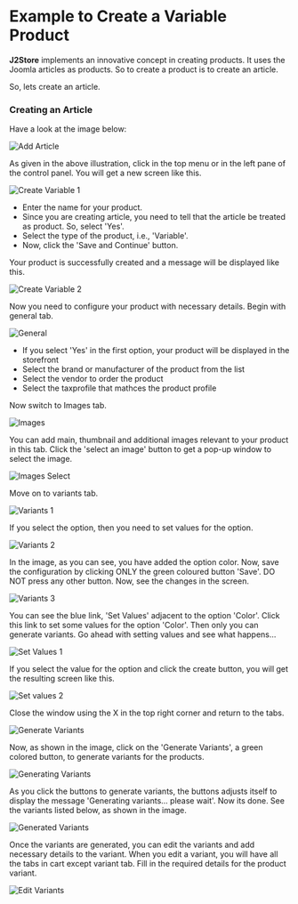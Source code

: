 # Example to Create a Variable Product

**J2Store** implements an innovative concept in creating products. It uses the Joomla articles as products. So to create a product is to create an article.

So, lets create an article.

### Creating an Article

Have a look at the image below:

![Add Article](add_simple.png)

As given in the above illustration, click in the top menu or in the left pane of the control panel. You will get a new screen like this.

![Create Variable 1](create_variable_cart_1.png)

* Enter the name for your product. 
* Since you are creating article, you need to tell that the article be treated as product. So, select 'Yes'. 
* Select the type of the product, i.e., 'Variable'.
* Now, click the 'Save and Continue' button.

Your product is successfully created and a message will be displayed like this.

![Create Variable 2](create_variable_cart_2.png)

Now you need to configure your product with necessary details. Begin with general tab.

![General](create_variable_cart_general.png)

* If you select 'Yes' in the first option, your product will be displayed in the storefront
* Select the brand or manufacturer of the product from the list
* Select the vendor to order the product
* Select the taxprofile that mathces the product profile

Now switch to Images tab.

![Images](create_variable_cart_images.png)

You can add main, thumbnail and additional images relevant to your product in this tab. Click the 'select an image' button to get a pop-up window to select the image.

![Images Select](create_variable_cart_images_select.png)

Move on to variants tab.

![Variants 1](create_variable_cart_variants_1.png)

If you select the option, then you need to set values for the option.

![Variants 2](create_variable_cart_variants_2.png)

In the image, as you can see, you have added the option color. Now, save the configuration by clicking ONLY the green coloured button 'Save'. DO NOT press any other button. Now, see the changes in the screen.

![Variants 3](create_variable_cart_variants_3.png)

You can see the blue link, 'Set Values' adjacent to the option 'Color'. Click this link to set some values for the option 'Color'. Then only you can generate variants. Go ahead with setting values and see what happens...

![Set Values 1](create_variable_cart_variants_setvalues.png)

If you select the value for the option and click the create button, you will get the resulting screen like this.

![Set values 2](create_variable_cart_variants_setvalues_1.png)

Close the window using the X in the top right corner and return to the tabs.

![Generate Variants](create_variable_cart_generate_variants.png.png)

Now, as shown in the image, click on the 'Generate Variants', a green colored button, to generate variants for the products.

![Generating Variants](create_variable_cart_genrating_variants.png.png)

As you click the buttons to generate variants, the buttons adjusts itself to display the message 'Generating variants... please wait'. Now its done. See the variants listed below, as shown in the image.

![Generated Variants](create_variable_cart_variants_generated.png.png)

Once the variants are generated, you can edit the variants and add necessary details to the variant. When you edit a variant, you will have all the tabs in cart except variant tab. Fill in the required details for the product variant.

![Edit Variants](editing_variants.png)









